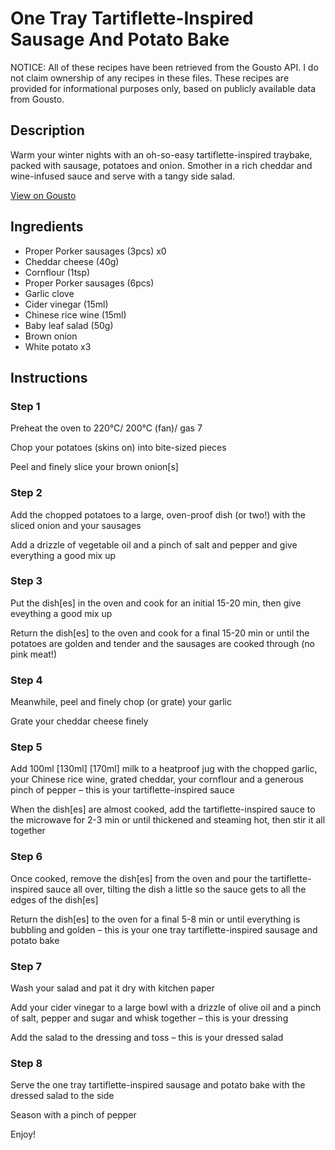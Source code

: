 # One Tray Tartiflette-Inspired Sausage And Potato Bake

NOTICE: All of these recipes have been retrieved from the Gousto API. I do not claim ownership of any recipes in these files. These recipes are provided for informational purposes only, based on publicly available data from Gousto.

## Description

Warm your winter nights with an oh-so-easy tartiflette-inspired traybake, packed with sausage, potatoes and onion. Smother in a rich cheddar and wine-infused sauce and serve with a tangy side salad.

[View on Gousto](https://www.gousto.co.uk/recipes/cookbook/one-tray-tartiflette-inspired-sausage-and-potato-bake)

## Ingredients

- Proper Porker sausages (3pcs) x0
- Cheddar cheese (40g)
- Cornflour (1tsp)
- Proper Porker sausages (6pcs)
- Garlic clove
- Cider vinegar (15ml)
- Chinese rice wine (15ml)
- Baby leaf salad (50g)
- Brown onion
- White potato x3

## Instructions


### Step 1

Preheat the oven to 220°C/ 200°C (fan)/ gas 7

Chop your potatoes (skins on) into bite-sized pieces

Peel and finely slice your brown onion[s]


### Step 2

Add the chopped potatoes to a large, oven-proof dish (or two!) with the sliced onion and your sausages

Add a drizzle of vegetable oil and a pinch of salt and pepper and give everything a good mix up


### Step 3

Put the dish[es] in the oven and cook for an initial 15-20 min, then give eveything a good mix up

Return the dish[es] to the oven and cook for a final 15-20 min or until the potatoes are golden and tender and the sausages are cooked through (no pink meat!)


### Step 4

Meanwhile, peel and finely chop (or grate) your garlic

Grate your cheddar cheese finely


### Step 5

Add 100ml<span class="text-purple"> [130ml]</span><span class="text-danger"> [170ml]</span> milk to a heatproof jug with the chopped garlic, your Chinese rice wine, grated cheddar, your cornflour and a generous pinch of pepper – this is your tartiflette-inspired sauce

When the dish[es] are almost cooked, add the tartiflette-inspired sauce to the microwave for 2-3 min or until thickened and steaming hot, then stir it all together


### Step 6

Once cooked, remove the dish[es] from the oven and pour the tartiflette-inspired sauce all over, tilting the dish a little so the sauce gets to all the edges of the dish[es]

Return the dish[es] to the oven for a final 5-8 min or until everything is bubbling and golden – this is your one tray tartiflette-inspired sausage and potato bake


### Step 7

Wash your salad and pat it dry with kitchen paper

Add your cider vinegar to a large bowl with a drizzle of olive oil and a pinch of salt, pepper and sugar and whisk together – this is your dressing

Add the salad to the dressing and toss – this is your dressed salad

### Step 8

Serve the one tray tartiflette-inspired sausage and potato bake with the dressed salad to the side

Season with a pinch of pepper

Enjoy!

